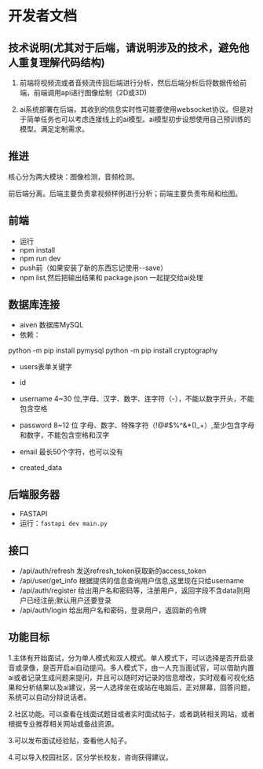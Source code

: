 # 开发者文档

## 技术说明(尤其对于后端，请说明涉及的技术，避免他人重复理解代码结构)

1. 前端将视频流或者音频流传回后端进行分析，然后后端分析后将数据传给前端，前端调用api进行图像绘制（2D或3D) 

2. ai系统部署在后端，其收到的信息实时性可能要使用websocket协议。但是对于简单任务也可以考虑连接线上的ai模型。ai模型初步设想使用自己预训练的模型。满足定制需求。

## 推进

核心分为两大模块：图像检测，音频检测。

前后端分离。后端主要负责拿视频样例进行分析；前端主要负责布局和绘图。

## 前端

- 运行
- npm install
- npm run dev
- push前（如果安装了新的东西忘记使用--save）
- npm list,然后把输出结果和 package.json 一起提交给ai处理

## 数据库连接   

- aiven 数据库MySQL
- 依赖：

python -m pip install pymysql
python -m pip install cryptography

- users表单关键字

- id
- username 4~30 位,字母、汉字、数字、连字符（-），不能以数字开头，不能包含空格
- password 8~12 位 字母、数字、特殊字符（!@#$%^&*()_+）,至少包含字母和数字，不能包含空格和汉字
- email 最长50个字符，也可以没有
- created_data

## 后端服务器

- FASTAPI
- 运行：`fastapi dev main.py`

## 接口  

- /api/auth/refresh  发送refresh_token获取新的access_token
- /api/user/get_info  根据提供的信息查询用户信息,这里现在只给username  
- /api/auth/register 给出用户名和密码等，注册用户，返回字段不含data则用户已经注册;默认用户还要登录
- /api/auth/login  给出用户名和密码，登录用户，返回新的令牌

## 功能目标

1.主体有开始面试，分为单人模式和双人模式。单人模式下，可以选择是否开启录音或录像，是否开启ai自动提问。多人模式下，由一人充当面试官，可以借助内置ai或者记录生成问题来提问，并且可以随时对记录的信息增改，实时观看可视化结果和分析结果以及ai建议，另一人选择坐在或站在电脑后，正对屏幕，回答问题，系统可以自动分辩说话者。

2.社区功能。可以查看在线面试题目或者实时面试帖子，或者跳转相关网站，或者根据专业推荐相关网站或备战资源。

3.可以发布面试经验贴，查看他人帖子。

4.可以导入校园社区，区分学长校友，咨询获得建议。

